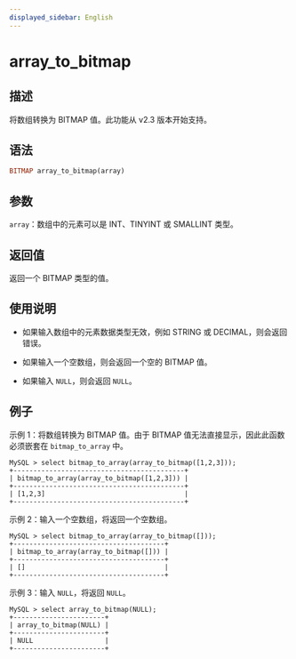 ```yaml
---
displayed_sidebar: English
---
```


# array_to_bitmap

## 描述

将数组转换为 BITMAP 值。此功能从 v2.3 版本开始支持。

## 语法

```Haskell
BITMAP array_to_bitmap(array)
```

## 参数

`array`：数组中的元素可以是 INT、TINYINT 或 SMALLINT 类型。

## 返回值

返回一个 BITMAP 类型的值。

## 使用说明

- 如果输入数组中的元素数据类型无效，例如 STRING 或 DECIMAL，则会返回错误。

- 如果输入一个空数组，则会返回一个空的 BITMAP 值。

- 如果输入 `NULL`，则会返回 `NULL`。

## 例子

示例 1：将数组转换为 BITMAP 值。由于 BITMAP 值无法直接显示，因此此函数必须嵌套在 `bitmap_to_array` 中。

```Plain
MySQL > select bitmap_to_array(array_to_bitmap([1,2,3]));
+-------------------------------------------+
| bitmap_to_array(array_to_bitmap([1,2,3])) |
+-------------------------------------------+
| [1,2,3]                                   |
+-------------------------------------------+
```

示例 2：输入一个空数组，将返回一个空数组。

```Plain
MySQL > select bitmap_to_array(array_to_bitmap([]));
+--------------------------------------+
| bitmap_to_array(array_to_bitmap([])) |
+--------------------------------------+
| []                                   |
+--------------------------------------+
```

示例 3：输入 `NULL`，将返回 `NULL`。

```Plain
MySQL > select array_to_bitmap(NULL);
+-----------------------+
| array_to_bitmap(NULL) |
+-----------------------+
| NULL                  |
+-----------------------+
```